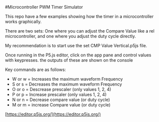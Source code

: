 #Microcontroller PWM Timer Simulator

This repo have a few examples showing how the timer in a microcontroller works graphically.

There are two sets: One where you can adjust the Compare Value like a rel microcontroller, and one where you adjust the duty cycle directly.

My recommendation is to start use the set CMP Value Vertical.p5js file.

Once running in the P5.js editor, click on the app pane and control values with keypresses. the outputs of these are shown on the console

Key commands are as follows:
- W or w = Increases the maximum waveform Frequency
- S or s = Decreases the maximum waveform Frequency
- O or o = Descrease prescaler (only values 1, 2, 4)
- P or p = Increase prescaler (only values 1, 2, 4)
- N or n = Decrease compare value (or duty cycle)
- M or m = increase Compare value (or duty cycle)

[https://editor.p5js.org/](https://editor.p5js.org/)